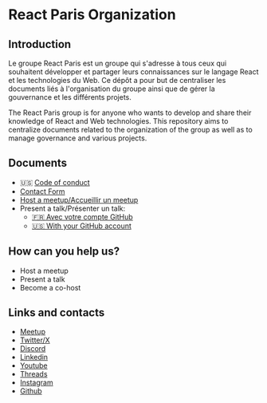 # React Paris Organization

## Introduction

Le groupe React Paris est un groupe qui s'adresse à tous ceux qui souhaitent
développer et partager leurs connaissances sur le langage React et les
technologies du Web. Ce dépôt a pour but de centraliser les documents liés à
l'organisation du groupe ainsi que de gérer la gouvernance et les différents
projets.

The React Paris group is for anyone who wants to develop and share their
knowledge of React and Web technologies. This repository aims to centralize
documents related to the organization of the group as well as to manage
governance and various projects.

## Documents

- 🇺🇸 [Code of conduct](./CODE_OF_CONDUCT.markdown)
- [Contact Form](https://tally.so/r/nr6xWv)
- [Host a meetup/Accueillir un meetup](https://tally.so/r/mV0kBv)
- Present a talk/Présenter un talk:
  - [🇫🇷 Avec votre compte GitHub](https://github.com/ReactParis/talks/issues/new?template=talk-fr.md)
  - [🇺🇸 With your GitHub account](https://github.com/ReactParis/talks/issues/new?template=talk-en.md)

## How can you help us?

- Host a meetup
- Present a talk
- Become a co-host

## Links and contacts

- [Meetup](https://www.meetup.com/React-Paris/)
- [Twitter/X](https://twitter.com/reactparismeetup)
- [Discord](https://discord.gg/EGeZmfJbKB)
- [Linkedin](https://www.linkedin.com/groups/13010212/)
- [Youtube](https://www.youtube.com/@ReactParisMeetup)
- [Threads](https://www.threads.net/@reactparismeetup)
- [Instagram](https://www.instagram.com/reactparismeetup)
- [Github](https://github.com/ReactParis)
